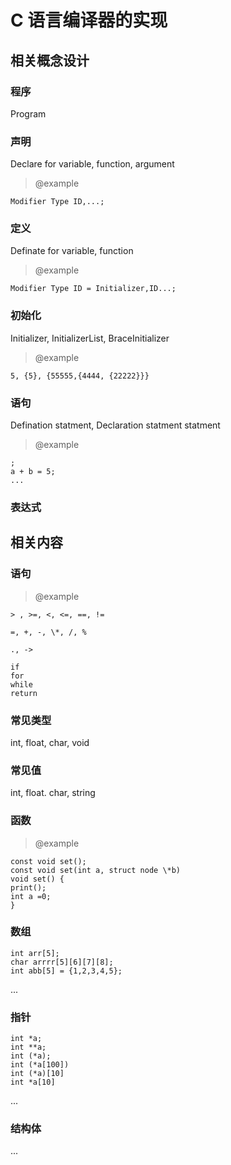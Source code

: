 # C 语言编译器的实现

## 相关概念设计

### 程序

Program

### 声明

Declare for variable, function, argument

> @example
```
Modifier Type ID,...;
```

### 定义

Definate for variable, function

> @example
```
Modifier Type ID = Initializer,ID...;
```

### 初始化

Initializer, InitializerList, BraceInitializer

> @example
```
5, {5}, {55555,{4444, {22222}}}
```

### 语句

Defination statment, Declaration statment statment

> @example
```
;
a + b = 5;
...
```

### 表达式

## 相关内容

### 语句

> @example
```
> , >=, <, <=, ==, !=

=, +, -, \*, /, %

., ->

if
for
while
return
```

### 常见类型

int, float, char, void

### 常见值

int, float. char, string

### 函数

> @example
```
const void set();
const void set(int a, struct node \*b)
void set() {
print();
int a =0;
}
```
### 数组
```
int arr[5];
char arrrr[5][6][7][8];
int abb[5] = {1,2,3,4,5};
```
...

### 指针
```
int *a;
int **a;
int (*a);
int (*a[100])
int (*a)[10]
int *a[10]
```
...

### 结构体

...
